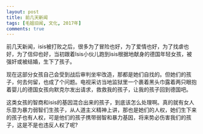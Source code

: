 ```yaml
---
layout: post
title: 前几天新闻
tags: [毛姐旧闻, 文化, 2017年]
comments: true
---
```


前几天新闻，isis被打败之后，很多为了冒险也好，为了爱情也好，为了找虐也好，为了信仰也好，当初跟着Isis小伙儿跑到isis根据地献身的德国年轻女孩，被强奸或被结婚，生下了孩子。

现在这部分女孩自己会受到战后审判坐牢改造，那都是她们自找的。但她们的孩子，何去何留，也成了个问题。电视采访当地监狱里一个裹着黑头巾露着两只眼抱着婴儿的德国女孩向默克尔发出请求，救救我的孩子，让我的孩子回到德国吧。

这类女孩的智商和isis的基因混合出来的孩子，到底该怎么处理啊。真的就有女人乐意为暴力弱智们生孩子，从人道主义精神上讲，那也是她们的人权，她们生下来的孩子也有人权，可是他们的孩子携带弱智和暴力基因，将来势必伤害我们的孩子，这是不是也违反人权了呢?
